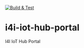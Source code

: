 [![Build & Test](https://github.com/michelin/i4i-iot-hub-portal/actions/workflows/build.yml/badge.svg)](https://github.com/michelin/i4i-iot-hub-portal/actions/workflows/build.yml)

# i4i-iot-hub-portal
I4I IoT Hub Portal
